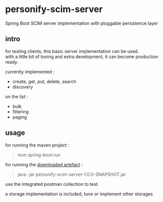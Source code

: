 # personify-scim-server

Spring Boot SCIM server implementation with pluggable persistence layer

## intro

for testing clients, this basic server implementation can be used.<br/>
with a little bit of tuning and extra development, it can become production ready.<br/>

currently implemented :

- create, get, put, delete, search
- discovery

on the list :

- bulk
- filtering
- paging



## usage

for running the maven project : <br/>

> mvn spring-boot:run

for running the <a href="https://bitbucket.org/wouter29/personify-scim-server/downloads/">downloaded artefact</a> : <br/>

> java -jar personify-scim-server-1.0.0-SNAPSHOT.jar

use the integrated postman collection to test.

a storage implementation is included, tune or implement other storages

